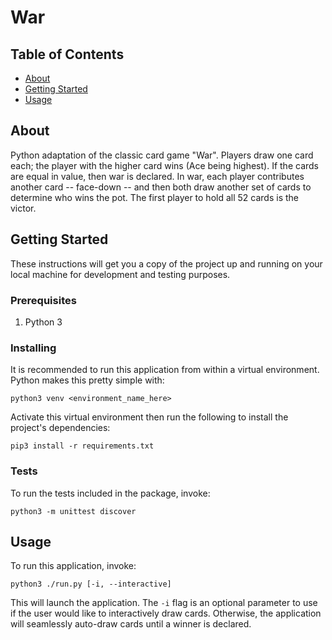 # War

## Table of Contents
+ [About](#about)
+ [Getting Started](#getting_started)
+ [Usage](#usage)

## About <a name = "about"></a>
Python adaptation of the classic card game "War". Players draw one card each; the player with the higher card wins (Ace being highest). If the cards are equal in value, then war is declared. In war, each player contributes another card -- face-down -- and then both draw another set of cards to determine who wins the pot. The first player to hold all 52 cards is the victor.

## Getting Started <a name = "getting_started"></a>
These instructions will get you a copy of the project up and running on your local machine for development and testing purposes.

### Prerequisites

1. Python 3

### Installing

It is recommended to run this application from within a virtual environment. Python makes this pretty simple with:

`python3 venv <environment_name_here>`

Activate this virtual environment then run the following to install the project's dependencies:

`pip3 install -r requirements.txt`

### Tests

To run the tests included in the package, invoke:

`python3 -m unittest discover` 

## Usage <a name = "usage"></a>

To run this application, invoke:

`python3 ./run.py [-i, --interactive]`

This will launch the application. The `-i` flag is an optional parameter to use if the user would like to interactively draw cards. Otherwise, the application will seamlessly auto-draw cards until a winner is declared.
